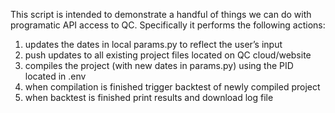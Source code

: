 This script is intended to demonstrate a handful of things we can do with programatic API access to QC. Specifically it performs the following actions:

  1. updates the dates in local params.py to reflect the user’s input
  2. push updates to all existing project files located on QC cloud/website
  3. compiles the project (with new dates in params.py) using the PID located in .env
  4. when compilation is finished trigger backtest of newly compiled project
  5. when backtest is finished print results and download log file
